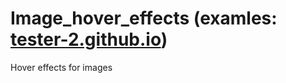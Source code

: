 # Image_hover_effects  (examles: <a href="https://tester-2.github.io/">tester-2.github.io</a>)
Hover effects for images
